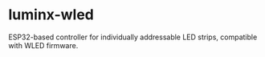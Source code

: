 # luminx-wled
ESP32-based controller for individually addressable LED strips, compatible with WLED firmware.

